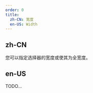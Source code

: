 ```yaml
---
order: 0
title:
  zh-CN: 宽度
  en-US: Width
---
```


## zh-CN

您可以指定选择器的宽度或使其为全宽度。

## en-US

TODO...
